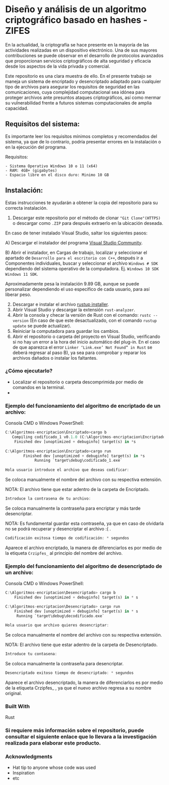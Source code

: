 # Diseño y análisis de un algoritmo criptográfico basado en hashes - ZIFES

En la actualidad, la criptografía se hace presente en la mayoría de las actividades realizadas en un dispositivo electrónico. Una de sus mayores contribuciones se puede observar en el desarrollo de protocolos avanzados que proporcionan servicios criptográficos de alta seguridad y eficacia desde los aspectos de la vida privada y comercial.

Este repositorio es una clara muestra de ello. En el presente trabajo se maneja un sistema de encriptado y desencriptado adaptado para cualquier tipo de archivos para asegurar los requisitos de seguridad en las comunicaciones, cuya complejidad computacional sea idónea para proteger archivos ante presuntos ataques criptográficos, así como mermar su vulnerabilidad frente a futuros sistemas computacionales de amplia capacidad.

## Requisitos del sistema:

Es importante leer los requisitos mínimos completos y recomendados del sistema, ya que de lo contrarío, podría presentar errores en la instalación o en la ejecución del programa.

Requisitos:
```
- Sistema Operativo Windows 10 o 11 (x64)
- RAM: 4GB+ (gigabytes)
- Espacio libre en el disco duro: Minimo 10 GB
```
## Instalación:

Estas instrucciones te ayudarán a obtener la copia del repositorio para su correcta instalación.

1. Descargar este repositorio por el método de clonar `"Git Clone"(HTTPS)` o descargar como `.ZIP` para después extraerlo en la ubicación deseada.

En caso de tener instalado Visual Studio, saltar los siguientes pasos:

   A) Descargar el instalador del programa [Visual Studio Community](https://visualstudio.microsoft.com/es/thank-you-downloading-visual-studio/?sku=Community&channel=Release&version=VS2022&source=VSLandingPage&cid=2030&passive=false).
        
   B) Abrir el instalador, en Cargas de trabajo, localizar y seleccionar el apartado de `Desarrollo para el escritorio con C++`, después ir a Componentes individuales, buscar y seleccionar el archivo `Windows # SDK` dependiendo del sistema operativo de la computadora. Ej. `Windows 10 SDK` `Windows 11 SDK`. 
   
   Aproximadamente pesa la instalación 9.89 GB, aunque se puede personalizar dependiendo el uso específico de cada usuario, para así liberar peso.

2. Descargar e instalar el archivo [rustup installer](https://rustup.rs/).
3. Abrir Visual Studio y descargar la extensión `rust-analyzer`.
4. Abrir la consola y checar la versión de Rust con el comando: `rustc --version` (En caso de que este desactualizado, con el comando `rustup update` se puede actualizar).
5. Reiniciar la computadora para guardar los cambios.
6. Abrir el repositorio o carpeta del proyecto en Visual Studio, verificando si no hay un error a la hora del inicio automático del plug-in. En el caso de que aparezca el error `Linker ‘Link.exe’ Not Found” in Rust` se deberá regresar al paso B), ya sea para comprobar y reparar los archivos dañados o instalar los faltantes.

### ¿Cómo ejecutarlo?

- Localizar el repositorio o carpeta descomprimida por medio de comandos en la terminal.
- 

### Ejemplo del funcionamiento del algoritmo de encriptado de un archivo:
Consola CMD o Windows PowerShell:
```rust
C:\Algoritmos-encriptacion\Encriptado>cargo b
   Compiling codificado_1 v0.1.0 (C:\Algoritmos-encriptacion\Encriptado)
    Finished dev [unoptimized + debuginfo] target(s) in *s
    
C:\Algoritmos-encriptacion\Encriptado>cargo run
        Finished dev [unoptimized + debuginfo] target(s) in *s
             Running `target\debug\codificado_1.exe`
             
Hola usuario introduce el archivo que deseas codificar:
```
Se coloca manualmente el nombre del archivo con su respectiva extensión.

NOTA: El archivo tiene que estar adentro de la carpeta de Encriptado.
```rust
Introduce la contrasena de tu archivo:
```
Se coloca manualmente la contraseña para encriptar y más tarde desencriptar.

NOTA: Es fundamental guardar esta contraseña, ya que en caso de olvidarla no se podrá recuperar y desencriptar el archivo :( .

```rust
Codificación exitosa tiempo de codificación: * segundos
```
Aparece el archivo encriptado, la manera de diferenciarlos es por medio de la etiqueta `Crzipfes_` al principio del nombre del archivo.

### Ejemplo del funcionamiento del algoritmo de desencriptado de un archivo:
Consola CMD o Windows PowerShell:
```rust
C:\Algoritmos-encriptacion\Desencriptado> cargo b
    Finished dev [unoptimized + debuginfo] target(s) in * s

C:\Algoritmos-encriptacion\Desencriptado> cargo run
    Finished dev [unoptimized + debuginfo] target(s) in * s
     Running `target\debug\decodificado.exe`
     
Hola usuario que archivo quieres desencriptar:
```
Se coloca manualmente el nombre del archivo con su respectiva extensión.

NOTA: El archivo tiene que estar adentro de la carpeta de Desencriptado.
```rust
Introduce tu contasena:
```
Se coloca manualmente la contraseña para desencriptar.
```rust
Desencriptado exitoso tiempo de desencriptado: * segundos
```
Aparece el archivo desencriptado, la manera de diferenciarlos es por medio de la etiqueta Crzipfes_ , ya que el nuevo archivo regresa a su nombre original.

### Built With

Rust

### Si requiere más información sobre el repositorio, puede consultar el siguiente enlace que lo llevara a la investigación realizada para elaborar este producto. 



### Acknowledgments

* Hat tip to anyone whose code was used
* Inspiration
* etc
